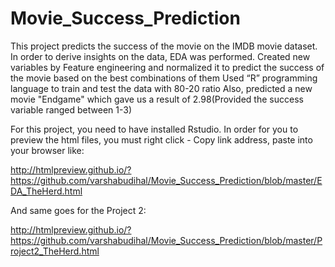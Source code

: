 # Movie_Success_Prediction
This project predicts the success of the movie on the IMDB movie dataset. In order to derive insights on the data, EDA was performed.
Created new variables by Feature engineering and normalized it to predict the success of the movie based on the best combinations of them
Used “R” programming language to train and test the data with 80-20 ratio
Also, predicted a new movie "Endgame" which gave us a result of 2.98(Provided the success variable ranged between 1-3)

For this project, you need to have installed Rstudio. 
In order for you to preview the html files, you must right click - Copy link address, paste into your browser like:

http://htmlpreview.github.io/?https://github.com/varshabudihal/Movie_Success_Prediction/blob/master/EDA_TheHerd.html

And same goes for the Project 2:

http://htmlpreview.github.io/?https://github.com/varshabudihal/Movie_Success_Prediction/blob/master/Project2_TheHerd.html
